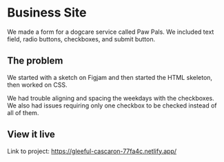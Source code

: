 # Business Site

We made a form for a dogcare service called Paw Pals.
We included text field, radio buttons, checkboxes, and submit button.


## The problem
We started with a sketch on Figjam and then started the HTML skeleton, then worked on CSS.

We had trouble aligning and spacing the weekdays with the checkboxes. We also had issues requiring only one checkbox to be checked instead of all of them.

## View it live
Link to project: https://gleeful-cascaron-77fa4c.netlify.app/